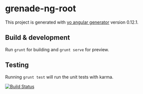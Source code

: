 # grenade-ng-root

This project is generated with [yo angular generator](https://github.com/yeoman/generator-angular)
version 0.12.1.

## Build & development

Run `grunt` for building and `grunt serve` for preview.

## Testing

Running `grunt test` will run the unit tests with karma.

[![Build Status](https://travis-ci.org/grenade/grenade-ng-root.svg?branch=master)](https://travis-ci.org/grenade/grenade-ng-root)
